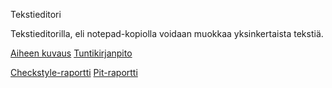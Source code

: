 Tekstieditori

Tekstieditorilla, eli notepad-kopiolla voidaan muokkaa yksinkertaista tekstiä.

[Aiheen kuvaus](https://github.com/vipeeri/Tekstieditori/blob/master/dokumentaatio/aiheenKuvausJaRakenne.md)
[Tuntikirjanpito](https://github.com/vipeeri/Tekstieditori/blob/master/dokumentaatio/tuntikirjanpito.md)
 
[Checkstyle-raportti](https://htmlpreview.github.io/?https://github.com/vipeeri/Tekstieditori/blob/master/dokumentaatio/checkstyle.html)
[Pit-raportti](https://htmlpreview.github.io/?https://github.com/vipeeri/Tekstieditori/blob/master/dokumentaatio/pit/index.html)

